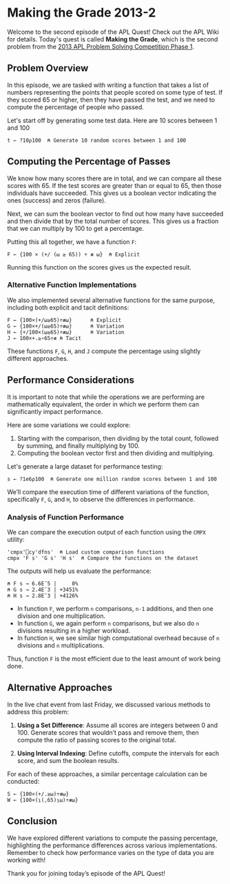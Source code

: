 
# Making the Grade 2013-2

Welcome to the second episode of the APL Quest! Check out the APL Wiki for details. Today's quest is called **Making the Grade**, which is the second problem from the [2013 APL Problem Solving Competition Phase 1](https://problems.tryapl.org/psets/2013.html?goto=P2_Making_The_Grade).

## Problem Overview

In this episode, we are tasked with writing a function that takes a list of numbers representing the points that people scored on some type of test. If they scored 65 or higher, then they have passed the test, and we need to compute the percentage of people who passed.

Let's start off by generating some test data. Here are 10 scores between 1 and 100

```apl
t ← ?10⍴100  ⍝ Generate 10 random scores between 1 and 100
```

## Computing the Percentage of Passes

We know how many scores there are in total, and we can compare all these scores with 65. If the test scores are greater than or equal to 65, then those individuals have succeeded. This gives us a boolean vector indicating the ones (success) and zeros (failure).

Next, we can sum the boolean vector to find out how many have succeeded and then divide that by the total number of scores. This gives us a fraction that we can multiply by 100 to get a percentage.

Putting this all together, we have a function `F`:

```apl
F ← {100 × (+/ (⍵ ≥ 65)) ÷ ≢ ⍵}  ⍝ Explicit
```

Running this function on the scores gives us the expected result.

### Alternative Function Implementations

We also implemented several alternative functions for the same purpose, including both explicit and tacit definitions:

```apl
F ← {100×(+/⍵≥65)÷≢⍵}      ⍝ Explicit
G ← {100×+/(⍵≥65)÷≢⍵}      ⍝ Variation
H ← {+/100×(⍵≥65)÷≢⍵}      ⍝ Variation
J ← 100×+.≥∘65÷≢ ⍝ Tacit
```

These functions `F`, `G`, `H`, and `J` compute the percentage using slightly different approaches.

## Performance Considerations

It is important to note that while the operations we are performing are mathematically equivalent, the order in which we perform them can significantly impact performance.

Here are some variations we could explore:

1. Starting with the comparison, then dividing by the total count, followed by summing, and finally multiplying by 100.
2. Computing the boolean vector first and then dividing and multiplying.

Let's generate a large dataset for performance testing:

```apl
s ← ?1e6⍴100  ⍝ Generate one million random scores between 1 and 100
```

We’ll compare the execution time of different variations of the function, specifically `F`, `G`, and `H`, to observe the differences in performance.

### Analysis of Function Performance

We can compare the execution output of each function using the `CMPX` utility:

```apl
'cmpx'⎕cy'dfns'  ⍝ Load custom comparison functions
cmpx 'F s' 'G s' 'H s'  ⍝ Compare the functions on the dataset
```

The outputs will help us evaluate the performance:

```apl
⍝ F s → 6.6E¯5 |     0%
⍝ G s → 2.4E¯3 | +3451%
⍝ H s → 2.8E¯3 | +4126%
```

- In function `F`, we perform `n` comparisons, `n-1` additions, and then one division and one multiplication.
- In function `G`, we again perform `n` comparisons, but we also do `n` divisions resulting in a higher workload.
- In function `H`, we see similar high computational overhead because of `n` divisions and `n` multiplications.

Thus, function `F` is the most efficient due to the least amount of work being done.

## Alternative Approaches

In the live chat event from last Friday, we discussed various methods to address this problem:

1. **Using a Set Difference**: Assume all scores are integers between 0 and 100. Generate scores that wouldn’t pass and remove them, then compute the ratio of passing scores to the original total.

2. **Using Interval Indexing**: Define cutoffs, compute the intervals for each score, and sum the boolean results.

For each of these approaches, a similar percentage calculation can be conducted:

```apl
S ← {100×(+/.≥⍵)÷≢⍵}    
W ← {100×(⍸(,65)⍸⍵)÷≢⍵}   
```

## Conclusion

We have explored different variations to compute the passing percentage, highlighting the performance differences across various implementations. Remember to check how performance varies on the type of data you are working with!

Thank you for joining today’s episode of the APL Quest!
